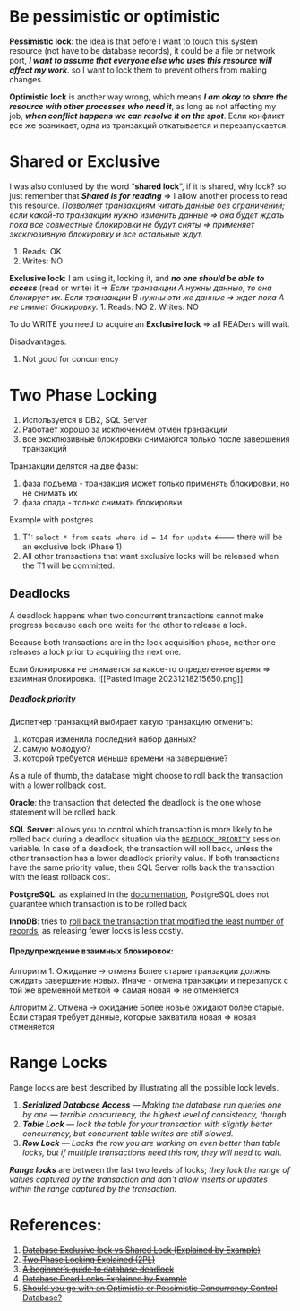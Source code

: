 # Be pessimistic or optimistic

**Pessimistic lock**: the idea is that before I want to touch this system resource (not have to be database records), it could be a file or network port, ***I want to assume that everyone else who uses this resource will affect my work***. so I want to lock them to prevent others from making changes. 

**Optimistic lock** is another way wrong, which means ***I am okay to share the resource with other processes who need it***, as long as not affecting my job, ***when conflict happens we can resolve it on the spot***. Если конфликт все же возникает, одна из транзакций откатывается и перезапускается. 
# Shared or Exclusive

I was also confused by the word “**shared lock**”, if it is shared, why lock? so just remember that ***Shared is for reading*** => I allow another process to read this resource. *Позволяет транзакциям читать данные без ограничений; если какой-то транзакции нужно изменить данные => она будет ждать пока все совместные блокировки не будут сняты => применяет эксклюзивную блокировку и все остальные ждут.*
1. Reads: OK
2. Writes: NO

**Exclusive lock**: I am using it, locking it, and ***no one should be able to access*** (read or write) it => *Если транзакции А нужны данные, то она блокирует их. Если транзакции В нужны эти же данные => ждет пока А не снимет блокировку.*
	1. Reads: NO
	2. Writes: NO

To do WRITE you need to acquire an **Exclusive lock** => all READers will wait. 

Disadvantages:
1. Not good for concurrency

# Two Phase Locking

1. Используется в DB2, SQL Server
2. Работает хорошо за исключением отмен транзакций
3. все эксклюзивные блокировки снимаются только после завершения транзакций

Транзакции делятся на две фазы:
1. фаза подъема - транзакция может только применять блокировки, но не снимать их
2. фаза спада - только снимать блокировки 

Example with postgres 
1. T1: `select * from seats where id = 14 for update` <--- there will be an exclusive lock (Phase 1)
2. All other transactions that want exclusive locks will be released when the T1 will be committed.

## Deadlocks

A deadlock happens when two concurrent transactions cannot make progress because each one waits for the other to release a lock.

Because both transactions are in the lock acquisition phase, neither one releases a lock prior to acquiring the next one.

Если блокировка не снимается за какое-то определенное время => взаимная блокировка.
![[Pasted image 20231218215650.png]]
##### Deadlock priority

Диспетчер транзакций выбирает какую транзакцию отменить:
1. которая изменила последний набор данных?
2. самую молодую?
3. которой требуется меньше времени на завершение?

As a rule of thumb, the database might choose to roll back the transaction with a lower rollback cost.

**Oracle**: the transaction that detected the deadlock is the one whose statement will be rolled back.

**SQL Server**: allows you to control which transaction is more likely to be rolled back during a deadlock situation via the [`DEADLOCK_PRIORITY`](https://docs.microsoft.com/en-us/sql/t-sql/statements/set-deadlock-priority-transact-sql) session variable. In case of a deadlock, the transaction will roll back, unless the other transaction has a lower deadlock priority value. If both transactions have the same priority value, then SQL Server rolls back the transaction with the least rollback cost.

**PostgreSQL**: as explained in the [documentation](https://www.postgresql.org/docs/12/explicit-locking.html), PostgreSQL does not guarantee which transaction is to be rolled back

**InnoDB**: tries to [roll back the transaction that modified the least number of records](https://bugs.mysql.com/bug.php?id=21293), as releasing fewer locks is less costly.

#### Предупреждение взаимных блокировок:

Алгоритм 1. Ожидание -> отмена
Более старые транзакции должны ожидать завершение новых. Иначе - отмена транзакции и перезапуск с той же временной меткой => самая новая => не отменяется

Алгоритм 2. Отмена -> ожидание
Более новые ожидают более старые. Если старая требует данные, которые захватила новая => новая отменяется

# Range Locks

Range locks are best described by illustrating all the possible lock levels.

1. ***Serialized Database Access*** — *Making the database run queries one by one — terrible concurrency, the highest level of consistency, though.*
2. ***Table Lock*** — *lock the table for your transaction with slightly better concurrency, but concurrent table writes are still slowed.*
3. ***Row Lock*** — *Locks the row you are working on even better than table locks, but if multiple transactions need this row, they will need to wait.*

***Range locks*** are between the last two levels of locks; *they lock the range of values captured by the transaction and don't allow inserts or updates within the range captured by the transaction.*
# References:

1. ~~[Database Exclusive lock vs Shared Lock (Explained by Example)](!https://www.youtube.com/watch?v=b7razfltSFM&list=PLQnljOFTspQXjD0HOzN7P2tgzu7scWpl2&index=23)~~
2. ~~[Two Phase Locking Explained (2PL)](!https://www.youtube.com/watch?v=gv62vmvyy6s&list=PLQnljOFTspQXjD0HOzN7P2tgzu7scWpl2&index=20)~~
3. ~~[A beginner’s guide to database deadlock](!https://vladmihalcea.com/database-deadlock/)~~
4. ~~[Database Dead Locks Explained by Example](!https://www.youtube.com/watch?v=QzvVQ8vRDuM&list=PLQnljOFTspQXjD0HOzN7P2tgzu7scWpl2&index=30)~~
5. ~~[Should you go with an Optimistic or Pessimistic Concurrency Control Database?](!https://www.youtube.com/watch?v=H_zJ81I_D5E&list=PLQnljOFTspQXjD0HOzN7P2tgzu7scWpl2&index=81)~~